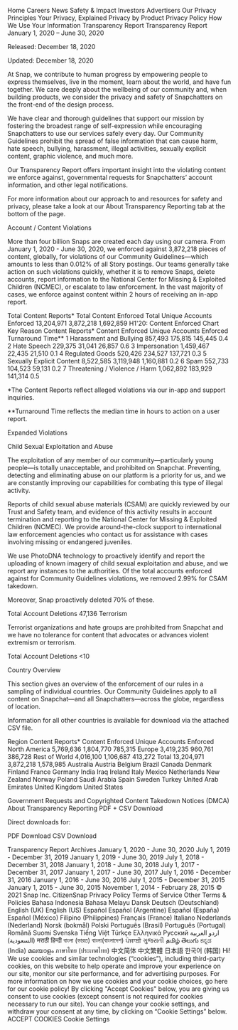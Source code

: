 Home
Careers
News
Safety & Impact
Investors
Advertisers
Our Privacy Principles
Your Privacy, Explained
Privacy by Product
Privacy Policy
How We Use Your Information
Transparency Report
Transparency Report
January 1, 2020 – June 30, 2020

Released: December 18, 2020

Updated: December 18, 2020

At Snap, we contribute to human progress by empowering people to express themselves, live in the moment, learn about the world, and have fun together. We care deeply about the wellbeing of our community and, when building products, we consider the privacy and safety of Snapchatters on the front-end of the design process. 

We have clear and thorough guidelines that support our mission by fostering the broadest range of self-expression while encouraging Snapchatters to use our services safely every day. Our Community Guidelines prohibit the spread of false information that can cause harm, hate speech, bullying, harassment, illegal activities, sexually explicit content, graphic violence, and much more. 

Our Transparency Report offers important insight into the violating content we enforce against, governmental requests for Snapchatters’ account information, and other legal notifications.

For more information about our approach to and resources for safety and privacy, please take a look at our About Transparency Reporting tab at the bottom of the page.

Account / Content Violations

More than four billion Snaps are created each day using our camera. From January 1, 2020 - June 30, 2020, we enforced against 3,872,218 pieces of content, globally, for violations of our Community Guidelines—which amounts to less than 0.012% of all Story postings. Our teams generally take action on such violations quickly, whether it is to remove Snaps, delete accounts, report information to the National Center for Missing & Exploited Children (NCMEC), or escalate to law enforcement. In the vast majority of cases, we enforce against content within 2 hours of receiving an in-app report.

Total Content Reports*	Total Content Enforced	Total Unique Accounts Enforced
 13,204,971	 3,872,218	1,692,859
H1'20: Content Enforced
Chart Key	Reason	Content Reports*	Content Enforced	Unique Accounts Enforced	Turnaround Time**
1	Harassment and Bullying	857,493	175,815	145,445	0.4
2	Hate Speech	229,375	31,041	26,857	0.6
3	Impersonation	1,459,467	22,435	21,510	0.1
4	Regulated Goods	520,426	234,527	137,721	0.3
5	Sexually Explicit Content	8,522,585	3,119,948	1,160,881	0.2
6	Spam	552,733	104,523	59,131	0.2
7	Threatening / Violence / Harm	1,062,892	183,929	141,314	0.5

*The Content Reports reflect alleged violations via our in-app and support inquiries.

**Turnaround Time reflects the median time in hours to action on a user report.

Expanded Violations

Child Sexual Exploitation and Abuse

The exploitation of any member of our community—particularly young people—is totally unacceptable, and prohibited on Snapchat. Preventing, detecting and eliminating abuse on our platform is a priority for us, and we are constantly improving our capabilities for combating this type of illegal activity.

Reports of child sexual abuse materials (CSAM) are quickly reviewed by our Trust and Safety team, and evidence of this activity results in account termination and reporting to the National Center for Missing & Exploited Children (NCMEC). We provide around-the-clock support to international law enforcement agencies who contact us for assistance with cases involving missing or endangered juveniles. 

We use PhotoDNA technology to proactively identify and report the uploading of known imagery of child sexual exploitation and abuse, and we report any instances to the authorities. Of the total accounts enforced against for Community Guidelines violations, we removed 2.99% for CSAM takedown. 

Moreover, Snap proactively deleted 70% of these.

Total Account Deletions	47,136
Terrorism 

Terrorist organizations and hate groups are prohibited from Snapchat and we have no tolerance for content that advocates or advances violent extremism or terrorism. 

Total Account Deletions	<10

Country Overview

This section gives an overview of the enforcement of our rules in a sampling of individual countries. Our Community Guidelines apply to all content on Snapchat—and all Snapchatters—across the globe, regardless of location. 

Information for all other countries is available for download via the attached CSV file.

Region	Content Reports*	Content Enforced	Unique Accounts Enforced
North America	5,769,636	1,804,770	785,315
Europe	3,419,235	960,761	386,728
Rest of World	4,016,100	1,106,687	413,272
Total	13,204,971	3,872,218	1,578,985
Australia
Austria
Belgium
Brazil
Canada
Denmark
Finland
France
Germany
India
Iraq
Ireland
Italy
Mexico
Netherlands
New Zealand
Norway
Poland
Saudi Arabia
Spain
Sweden
Turkey
United Arab Emirates
United Kingdom
United States

Government Requests and Copyrighted Content Takedown Notices (DMCA)
About Transparency Reporting
PDF + CSV Download

Direct downloads for:

PDF Download
CSV Download

Transparency Report Archives
January 1, 2020 - June 30, 2020
July 1, 2019 - December 31, 2019
January 1, 2019 - June 30, 2019
July 1, 2018 - December 31, 2018
January 1, 2018 - June 30, 2018
July 1, 2017 - December 31, 2017
January 1, 2017 - June 30, 2017
July 1, 2016 - December 31, 2016
January 1, 2016 - June 30, 2016
July 1, 2015 - December 31, 2015
January 1, 2015 - June 30, 2015
November 1, 2014 - February 28, 2015
© 2021 Snap Inc.
CitizenSnap
Privacy Policy
Terms of Service
Other Terms & Policies
Bahasa Indonesia
Bahasa Melayu
Dansk
Deutsch (Deutschland)
English (UK)
English (US)
Español
Español (Argentine)
Español (España)
Español (México)
Filipino (Philippines)
Français (France)
Italiano
Nederlands (Nederland)
Norsk (bokmål)
Polski
Português (Brasil)
Português (Portugal)
Română
Suomi
Svenska
Tiếng Việt
Türkçe
Ελληνικά
Русский
اردو
العربية (السعودية)
मराठी
हिन्दी
বাংলা (ভারত)
বাংলা(বাংলাদেশ)
ਪੰਜਾਬੀ
ગુજરાતી
தமிழ்
తెలుగు
ಕನ್ನಡ (India)
മലയാളം
ภาษาไทย (ประเทศไทย)
中文简体
中文繁體
日本語
한국어 (韩国)
Hi! We use cookies and similar technologies (“cookies”), including third-party cookies, on this website to help operate and improve your experience on our site, monitor our site performance, and for advertising purposes. For more information on how we use cookies and your cookie choices, go here for our cookie policy! By clicking "Accept Cookies" below, you are giving us consent to use cookies (except consent is not required for cookies necessary to run our site). You can change your cookie settings, and withdraw your consent at any time, by clicking on “Cookie Settings” below.
ACCEPT COOKIES
Cookie Settings